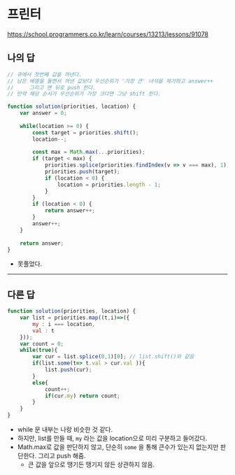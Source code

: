 # 프린터

https://school.programmers.co.kr/learn/courses/13213/lessons/91078

## 나의 답

```js
// 큐에서 첫번째 값을 꺼낸다.
// 남은 배열을 돌면서 꺼낸 값보다 우선순위가 '가장 큰' 녀석을 제거하고 answer++
//     그리고 맨 뒤로 push 한다.
// 만약 해당 순서가 우선순위가 가장 크다면 그냥 shift 한다.

function solution(priorities, location) {
    var answer = 0;
    
    while(location >= 0) {
        const target = priorities.shift();
        location--;
        
        const max = Math.max(...priorities);
        if (target < max) {
            priorities.splice(priorities.findIndex(v => v === max), 1);    
            priorities.push(target);
            if (location < 0) {
                location = priorities.length - 1;
            }
        }
        if (location < 0) {
            return answer++;
        }
        answer++;
    }
    
    return answer;
}
```

- 못풀었다.


---

## 다른 답

```js
function solution(priorities, location) {
    var list = priorities.map((t,i)=>({
        my : i === location,
        val : t
    }));
    var count = 0;        
    while(true){
        var cur = list.splice(0,1)[0]; // list.shift()와 같음
        if(list.some(t=> t.val > cur.val )){
            list.push(cur);                        
        }
        else{            
            count++;
            if(cur.my) return count;
        }
    }
}

```

- while 문 내부는 나랑 비슷한 것 같다.
- 하지만, list를 만들 때, `my` 라는 값을 location으로 미리 구분하고 들어갔다.
- Math.max로 값을 판단하지 않고, 단순히 `some` 을 통해 큰수가 있는지 없는지만 판단한다. 그리고 push 해줌.
  - 큰 값을 앞으로 땡기든 땡기지 않든 상관하지 않음.

